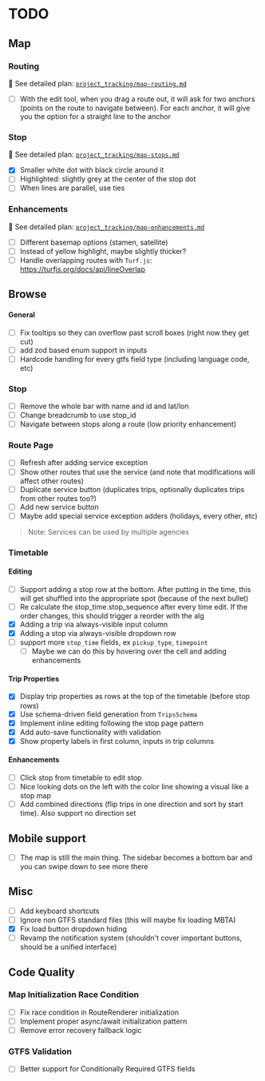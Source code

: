 # TODO

## Map

### Routing
📁 See detailed plan: [`project_tracking/map-routing.md`](project_tracking/map-routing.md)

- [ ] With the edit tool, when you drag a route out, it will ask for two anchors (points on the route to navigate between). For each anchor, it will give you the option for a straight line to the anchor

### Stop
📁 See detailed plan: [`project_tracking/map-stops.md`](project_tracking/map-stops.md)

- [x] Smaller white dot with black circle around it
- [ ] Highlighted: slightly grey at the center of the stop dot
- [ ] When lines are parallel, use ties

### Enhancements
📁 See detailed plan: [`project_tracking/map-enhancements.md`](project_tracking/map-enhancements.md)

- [ ] Different basemap options (stamen, satellite)
- [ ] Instead of yellow highlight, maybe slightly thicker?
- [ ] Handle overlapping routes with `Turf.js`: https://turfjs.org/docs/api/lineOverlap

## Browse

#### General

- [ ] Fix tooltips so they can overflow past scroll boxes (right now they get cut)
- [ ] add zod based enum support in inputs
- [ ] Hardcode handling for every gtfs field type (including language code, etc)

### Stop

- [ ] Remove the whole bar with name and id and lat/lon
- [ ] Change breadcrumb to use stop_id
- [ ] Navigate between stops along a route (low priority enhancement)

### Route Page

- [ ] Refresh after adding service exception
- [ ] Show other routes that use the service (and note that modifications will affect other routes)
- [ ] Duplicate service button (duplicates trips, optionally duplicates trips from other routes too?)
- [ ] Add new service button
- [ ] Maybe add special service exception adders (holidays, every other, etc)

> Note: Services can be used by multiple agencies

### Timetable

#### Editing

- [ ] Support adding a stop row at the bottom. After putting in the time, this will get shuffled into the appropriate spot (because of the next bullet)
- [ ] Re calculate the stop_time.stop_sequence after every time edit. If the order changes, this should trigger a reorder with the alg
- [x] Adding a trip via always-visible input column
- [x] Adding a stop via always-visible dropdown row
- [ ] support more `stop_time` fields, ex `pickup_type`, `timepoint`
  - [ ] Maybe we can do this by hovering over the cell and adding enhancements

#### Trip Properties

- [x] Display trip properties as rows at the top of the timetable (before stop rows)
- [x] Use schema-driven field generation from `TripsSchema`
- [x] Implement inline editing following the stop page pattern
- [x] Add auto-save functionality with validation
- [x] Show property labels in first column, inputs in trip columns

#### Enhancements

- [ ] Click stop from timetable to edit stop
- [ ] Nice looking dots on the left with the color line showing a visual like a stop map
- [ ] Add combined directions (flip trips in one direction and sort by start time). Also support no direction set

## Mobile support

- [ ] The map is still the main thing. The sidebar becomes a bottom bar and you can swipe down to see more there

## Misc

- [ ] Add keyboard shortcuts
- [ ] Ignore non GTFS standard files (this will maybe fix loading MBTA)
- [x] Fix load button dropdown hiding
- [ ] Revamp the notification system (shouldn't cover important buttons, should be a unified interface)

## Code Quality

### Map Initialization Race Condition

- [ ] Fix race condition in RouteRenderer initialization
- [ ] Implement proper async/await initialization pattern
- [ ] Remove error recovery fallback logic

### GTFS Validation

- [ ] Better support for Conditionally Required GTFS fields
